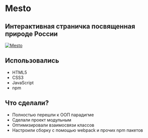 # Mesto
## Интерактивная страничка посвященная природе России

[![Mesto](https://cdn.iconscout.com/icon/premium/png-128-thumb/link-1741098-1482052.png)](https://nodesource.com/products/nsolid)

## Использовались
- HTML5
- CSS3
- JavaScript
- npm

## Что сделали?
- Полностью перешли к ООП парадигме
- Сделали проект модульным
- Оптимизировали взаимосвязи классов
- Настроили сборку с помощью webpack и прочих npm пакетов
